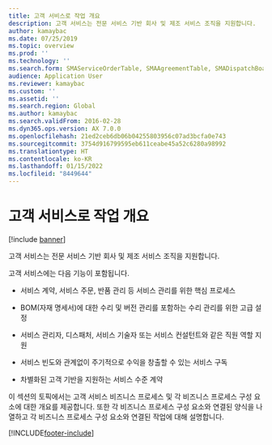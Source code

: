 ```yaml
---
title: 고객 서비스로 작업 개요
description: 고객 서비스는 전문 서비스 기반 회사 및 제조 서비스 조직을 지원합니다.
author: kamaybac
ms.date: 07/25/2019
ms.topic: overview
ms.prod: ''
ms.technology: ''
ms.search.form: SMAServiceOrderTable, SMAAgreementTable, SMADispatchBoard
audience: Application User
ms.reviewer: kamaybac
ms.custom: ''
ms.assetid: ''
ms.search.region: Global
ms.author: kamaybac
ms.search.validFrom: 2016-02-28
ms.dyn365.ops.version: AX 7.0.0
ms.openlocfilehash: 21ed2ceb6db06b04255803956c07ad3bcfa0e743
ms.sourcegitcommit: 3754d916799595eb611ceabe45a52c6280a98992
ms.translationtype: HT
ms.contentlocale: ko-KR
ms.lasthandoff: 01/15/2022
ms.locfileid: "8449644"
---
```

# <a name="work-with-customer-service-overview"></a>고객 서비스로 작업 개요

[!include [banner](../includes/banner.md)]


고객 서비스는 전문 서비스 기반 회사 및 제조 서비스 조직을 지원합니다.

고객 서비스에는 다음 기능이 포함됩니다.

  - 서비스 계약, 서비스 주문, 반품 관리 등 서비스 관리를 위한 핵심 프로세스

  - BOM(자재 명세서)에 대한 수리 및 버전 관리를 포함하는 수리 관리를 위한 고급 설정

  - 서비스 관리자, 디스패처, 서비스 기술자 또는 서비스 컨설턴트와 같은 직원 역할 지원

  - 서비스 빈도와 관계없이 주기적으로 수익을 창출할 수 있는 서비스 구독

  - 차별화된 고객 기반을 지원하는 서비스 수준 계약

이 섹션의 토픽에서는 고객 서비스 비즈니스 프로세스 및 각 비즈니스 프로세스 구성 요소에 대한 개요를 제공합니다. 또한 각 비즈니스 프로세스 구성 요소와 연결된 양식을 나열하고 각 비즈니스 프로세스 구성 요소와 연결된 작업에 대해 설명합니다.






[!INCLUDE[footer-include](../../includes/footer-banner.md)]